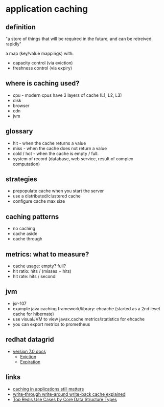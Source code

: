 # application caching


## definition

"a store of things that will be required in the future, and can be retreived rapidly"

a map (key/value mappings) with:
* capacity control (via eviction)
* freshness control (via expiry)

## where is caching used?

* cpu - modern cpus have 3 layers of cache (L1, L2, L3)
* disk
* browser
* cdn
* jvm

## glossary
* hit - when the cache returns a value
* miss - when the cache does not return a value
* cold / hot - when the cache is empty / full.
* system of record (database, web service, result of complex computation)

## strategies
* prepopulate cache when you start the server
* use a distributed/clustered cache
* configure cache max size

## caching patterns
* no caching
* cache aside
* cache through

## metrics: what to measure?
* cache usage: empty? full?
* hit ratio: hits / (misses + hits)
* hit rate: hits / second

## jvm
* jsr-107
* example java caching framework/library: ehcache (started as a 2nd level cache for hibernate)
* use visualJVM to view javax.cache metrics/statistics for ehcache
* you can export metrics to prometheus

## redhat datagrid
* [version 7.0 docs](https://access.redhat.com/documentation/en-us/red_hat_data_grid/7.0/)
  * [Eviction](https://access.redhat.com/documentation/en-us/red_hat_data_grid/7.0/html/administration_and_configuration_guide/chap-Set_Up_Eviction)
  * [Expiration](https://access.redhat.com/documentation/en-us/red_hat_data_grid/7.0/html/administration_and_configuration_guide/chap-Set_Up_Expiration)



## links
* [caching in applications still matters](https://youtu.be/-oNd0FN5R6I)
* [write-through write-around write-back cache explained](http://www.computerweekly.com/feature/Write-through-write-around-write-back-Cache-explained)
* [Top Redis Use Cases by Core Data Structure Types](https://scalegrid.io/blog/top-redis-use-cases-by-core-data-structure-types/)
